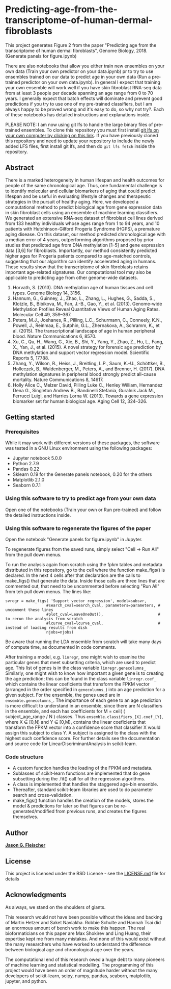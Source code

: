 # Predicting-age-from-the-transcriptome-of-human-dermal-fibroblasts

This project generates Figure 2 from the paper "Predicting age from the transcriptome of human dermal fibroblasts", Genome Biology, 2018. (Generate panels for figure.ipynb)

There are also notebooks that allow you either train new ensembles on your own data (Train your own predictor on your data.ipynb) pr to try to use ensembles trained on our data to predict age in your own data (Run a pre-trained predictor on your own data.ipynb). In general I expect that training your own ensemble will work well if you have skin fibroblast RNA-seq data from at least 3 people per decade spanning an age range from 0 to 70 years.  I generally expect that batch effects will dominate and prevent good predictions if you try to use one of my pre-trained classifiers, but I am always happy to be proved wrong and it's easy to do, so why not try?.  Each of these notebooks has detailed instructions and explanations inside.

PLEASE NOTE: I am now using git lfs to handle the large binary files of pre-trained ensembles.  To clone this repository you must first install [git lfs on your own computer by clicking on this link](https://git-lfs.github.com).  If you have previously cloned this repository and need to update your repository to include the newly added LFS files, first install git lfs, and then do ```git lfs fetch``` inside the repository.
 
## Abstract
There is a marked heterogeneity in human lifespan and health outcomes for people of the same chronological age. Thus, one fundamental challenge is to identify molecular and cellular biomarkers of aging that could predict lifespan and be useful in evaluating lifestyle changes and therapeutic strategies in the pursuit of healthy aging. Here, we developed a computational method to predict biological age from gene expression data in skin fibroblast cells using an ensemble of machine learning classifiers. We generated an extensive RNA-seq dataset of fibroblast cell lines derived from 133 healthy individuals whose ages range from 1 to 94 years, and 10 patients with Hutchinson-Gilford Progeria Syndrome (HGPS), a premature aging disease. On this dataset, our method predicted chronological age with a median error of 4 years, outperforming algorithms proposed by prior studies that predicted age from DNA methylation [1–5] and gene expression data [3,6] for fibroblasts. Importantly, our method consistently predicted higher ages for Progeria patients compared to age-matched controls, suggesting that our algorithm can identify accelerated aging in humans. These results show that the transcriptome of skin fibroblasts retains important age-related signatures. Our computational tool may also be applicable to predicting age from other genome-wide datasets.

1.    Horvath, S. (2013). DNA methylation age of human tissues and cell types. Genome Biology 14, 3156.
2.    Hannum, G., Guinney, J., Zhao, L., Zhang, L., Hughes, G., Sadda, S., Klotzle, B., Bibikova, M., Fan, J.-B., Gao, Y., et al. (2013). Genome-wide Methylation Profiles Reveal Quantitative Views of Human Aging Rates. Molecular Cell 49, 359–367.
3.    Peters, M.J., Joehanes, R., Pilling, L.C., Schurmann, C., Conneely, K.N., Powell, J., Reinmaa, E., Sutphin, G.L., Zhernakova, A., Schramm, K., et al. (2015). The transcriptional landscape of age in human peripheral blood. Nature Communications 6, 8570.
4.    Xu, C., Qu, H., Wang, G., Xie, B., Shi, Y., Yang, Y., Zhao, Z., Hu, L., Fang, X., Yan, J., et al. (2015). A novel strategy for forensic age prediction by DNA methylation and support vector regression model. Scientific Reports 5, 17788.
5.    Zhang, Y., Wilson, R., Heiss, J., Breitling, L.P., Saum, K.-U., Schöttker, B., Holleczek, B., Waldenberger, M., Peters, A., and Brenner, H. (2017). DNA methylation signatures in peripheral blood strongly predict all-cause mortality. Nature Communications 8, 14617.
6.    Holly Alice C., Melzer David, Pilling Luke C., Henley William, Hernandez Dena G., Singleton Andrew B., Bandinelli Stefania, Guralnik Jack M., Ferrucci Luigi, and Harries Lorna W. (2013). Towards a gene expression biomarker set for human biological age. Aging Cell 12, 324–326.


## Getting started

### Prerequisites

While it may work with different versions of these packages, the software was tested in a GNU Linux environment using the following packages:

* Jupyter notebook 5.0.0
* Python 2.7.9
* Pandas 0.22
* Sklearn 0.19 for the Generate panels notebook, 0.20 for the others 
* Matplotlib 2.1.0
* Seaborn 0.7.1


### Using this software to try to predict age from your own data

Open one of the notebooks (Train your own or Run pre-trained) and follow the detailed instructions inside.
 
### Using this software to regenerate the figures of the paper

Open the notebook "Generate panels for figure.ipynb" in Jupyter.

To regenerate figures from the saved runs, simply select "Cell -> Run All" from the pull down menus.

To run the analysis again from scratch using the fpkm tables and metadata distributed in this repository, go to the cell where the function make_figs() is declared.  In the next 4 cells after that declaration are the calls to make_figs() that generate the data.  Inside those calls are three lines that are commented out, that need to be uncommented before selecting "Run All" from teh pull down menus.  The lines like:

```
svregr = make_figs( 'Support vector regression', model=subsvr,
                  #search_cval=search_cval, parameters=parameters, # uncomment these lines
                  #plot_cval=LeaveOneOut(),                        # to rerun the analysis from scratch
                  #lcurve_cval=lcurve_cval,                        # instead of loading results from disk
                  njobs=njobs)   
```

Be aware that running the LDA ensemble from scratch will take many days of compute time, as documented in code comments.

After training a model, e.g. ```linregr```, one might wish to examine the particular genes that meet subsetting criteria, which are used to predict age. This list of genes is in the class variable ```linregr.genecolumns_``` Similarly, one might wish to know how important a given gene is to creating the age prediction; this can be found in the class variable ```linregr.coef_```  which contains the linear coeficients that transform the FPKM vector (arranged in the order specified in ```genecolumns_```) into an age prediction for a given subject. For the ensemble, the genes used are in ```ensemble.genecolumns_```.  The importance of each gene to an age prediction is more difficult to understand in an ensemble, since there are N classifiers in the ensemble, and each has coefficients for M = ceil( ( subject_age_range / N ) classes. Thus  ```ensemble.classifiers_[X].coef_[Y]```, where X &isin; [0,N) and Y &isin; [0,M), contains the linear coeficients that transform the FPKM vector into a confidence score that classifier X would assign this subject to class Y. A subject is assigned to the class with the highest such confidence score.  For further details see the documentation and source code for LinearDiscriminantAnalysis in scikit-learn.

### Code structure

* A custom function handles the loading of the FPKM and metadata.
* Sublasses of scikit-learn functions are implemented that do gene subsetting during the .fit() call for all the regression algorithms.
* A class is implemented that handles the staggered age-bin ensenble.
* Thereafter, standard scikit-learn libraries are used to do parameter search and cross-validation.
* make_figs() function handles the creation of the models, stores the model & predictions for later so that figures can be re-generated/modified from previous runs, and creates the figures themselves.   


## Author

[**Jason G. Fleischer**](https://github.com/jasongfleischer)

## License

This project is licensed under the BSD License - see the [LICENSE.md](LICENSE.md) file for details

## Acknowledgments

As always, we stand on the shoulders of giants.

This research would not have been possible without the ideas and backing of Martin Hetzer and Saket Navlakha.  Robbie Schulte and Hannah Tsai did an enormous amount of bench work to make this happen.  The real bioformaticians on this paper are Max Shokirev and Ling Huang, their expertise kept me from many mistakes.   And none of this would exist without the many researchers who have worked to understand the difference between biological age and chronological age over the years.

The computational end of this research owed a huge debt to many pioneers of machine learning and statistical modelling.  The programming of this project would have been an order of magnitude harder  without the  many developers of scikit-learn, scipy, numpy, pandas, seaborn, matplotlib, jupyter, and python.

